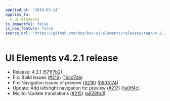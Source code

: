 ```yaml
---
applied_at: '2018-03-14'
applies_to:
  - ui-elements
is_impactful: false
is_new_feature: false
source_url: 'https://github.com/box/box-ui-elements/releases/tag/v4.2.1'
---
```


# UI Elements v4.2.1 release


* Release: 4.2.1 ([571f7b2](https://github.com/box/box-ui-elements/commit[571f7b2](https://github.com/box/box-ui-elements/commit/571f7b2)))
* Fix: Build issues ([#216](https://github.com/box/box-ui-elements/pull/216)) ([16cd7da](https://github.com/box/box-ui-elements/commit[16cd7da](https://github.com/box/box-ui-elements/commit/16cd7da)))
* Fix: Navigation issues of preview ([#218](https://github.com/box/box-ui-elements/pull/218)) ([0503174](https://github.com/box/box-ui-elements/commit[0503174](https://github.com/box/box-ui-elements/commit/0503174)))
* Update: Add left/right navigation for preview ([#217](https://github.com/box/box-ui-elements/pull/217)) ([1a0ff4c](https://github.com/box/box-ui-elements/commit[1a0ff4c](https://github.com/box/box-ui-elements/commit/1a0ff4c)))
* Mojito: Update translations ([#215](https://github.com/box/box-ui-elements/pull/215)) ([a628fb3](https://github.com/box/box-ui-elements/commit[a628fb3](https://github.com/box/box-ui-elements/commit/a628fb3)))



